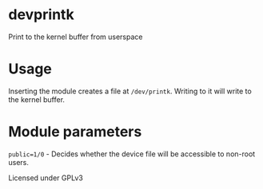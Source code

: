 # devprintk
Print to the kernel buffer from userspace
# Usage
Inserting the module creates a file at `/dev/printk`. Writing to it will write to the kernel buffer.
# Module parameters
`public=1/0` - Decides whether the device file will be accessible to non-root users.



Licensed under GPLv3

